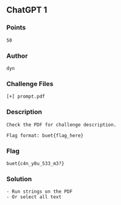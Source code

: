 ## ChatGPT 1

### Points

```
50
```

### Author

```
dyn
```

### Challenge Files

```
[+] prompt.pdf
```

### Description

```
Check the PDF for challenge description.

Flag format: buet{flag_here}
```

### Flag

```
buet{c4n_y0u_533_m3?}
```

### Solution

```
- Run strings on the PDF 
- Or select all text
```
